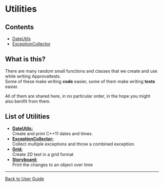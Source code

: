 <a id="top"></a>

# Utilities

<!-- toc -->
## Contents

  * [DateUtils](#dateutils)
  * [ExceptionCollector](#exceptioncollector)<!-- endToc -->

## What is this?

There are many random small functions and classes that we create and use while writing Approvaltests.  
Some of these make writing **code** easier, some of them make writing **tests** easier.

All of them are shared here, in no particular order, in the hope you might also benifit from them.



## List of Utilities

* [**DateUtils:**](/doc/reference/DateUtils.md)   
   Create and print C++11 dates and times.
* [**ExceptionCollector:**](/doc/reference/ExceptionCollector.md)   
   Collect multiple exceptions and throw a combined exception.
* [**Grid:**](/doc/reference/Grid.md)   
  Create 2D text in a grid format
* [**Storyboard:**](/doc/reference/Storyboard.md)   
  Print the changes to an object over time

---

[Back to User Guide](/doc/README.md#top)
